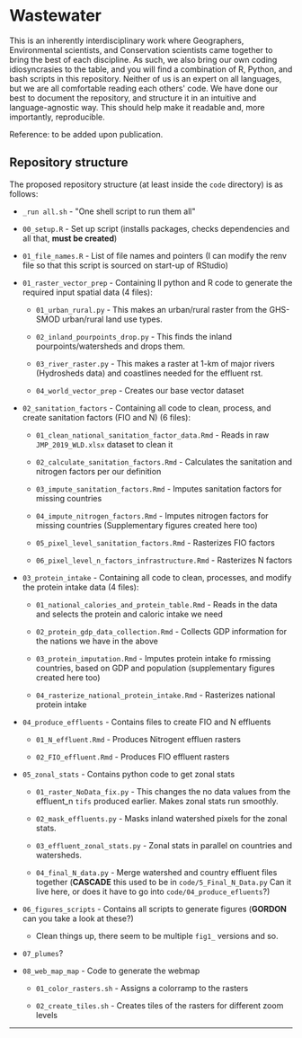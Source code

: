 # Wastewater

This is an inherently interdisciplinary work where Geographers, Environmental scientists, and Conservation scientists came together to bring the best of each discipline. As such, we also bring our own coding idiosyncrasies to the table, and you will find a combination of R, Python, and bash scripts in this repository. Neither of us is an expert on all languages, but we are all comfortable reading each others' code. We have done our best to document the repository, and structure it in an intuitive and language-agnostic way. This should help make it readable and, more importantly, reproducible.

Reference: to be added upon publication.

## Repository structure

The proposed repository structure (at least inside the `code` directory) is as follows:

- `_run all.sh` - "One shell script to run them all"

- `00_setup.R` - Set up script (installs packages, checks dependencies and all that, **must be created**)

- `01_file_names.R` - List of file names and pointers (I can modify the renv file so that this script is sourced on start-up of RStudio)

- `01_raster_vector_prep` - Containing ll python and R code to generate the required input spatial data (4 files):
   
   - `01_urban_rural.py` - This makes an urban/rural raster from the GHS-SMOD urban/rural land use types.
   
   - `02_inland_pourpoints_drop.py` - This finds the inland pourpoints/watersheds and drops them.
   
   - `03_river_raster.py` - This makes a raster at 1-km of major rivers (Hydrosheds data) and coastlines needed for the effluent rst.
   
   - `04_world_vector_prep` - Creates our base vector dataset

- `02_sanitation_factors` - Containing all code to clean, process, and create sanitation factors (FIO and N) (6 files):
   
   - `01_clean_national_sanitation_factor_data.Rmd` - Reads in raw `JMP_2019_WLD.xlsx` dataset to clean it
   
   - `02_calculate_sanitation_factors.Rmd` - Calculates the sanitation and nitrogen factors per our definition
   
   - `03_impute_sanitation_factors.Rmd` - Imputes sanitation factors for missing countries
   
   - `04_impute_nitrogen_factors.Rmd` - Imputes nitrogen factors for missing countries (Supplementary figures created here too)
   
   - `05_pixel_level_sanitation_factors.Rmd` - Rasterizes FIO factors
   
   - `06_pixel_level_n_factors_infrastructure.Rmd` - Rasterizes N factors

- `03_protein_intake` - Containing all code to clean, processes, and modify the protein intake data (4 files):

   - `01_national_calories_and_protein_table.Rmd` - Reads in the data and selects the protein and caloric intake we need

   - `02_protein_gdp_data_collection.Rmd` - Collects GDP information for the nations we have in the above

   - `03_protein_imputation.Rmd` - Imputes protein intake fo rmissing countries, based on GDP and population (supplementary figures created here too)

   - `04_rasterize_national_protein_intake.Rmd` - Rasterizes national protein intake

- `04_produce_effluents` - Contains files to create FIO and N effluents
   
   - `01_N_effluent.Rmd` - Produces Nitrogent effluen rasters

   - `02_FIO_effluent.Rmd` - Produces FIO effluent rasters

- `05_zonal_stats` - Contains python code to get zonal stats
   
   - `01_raster_NoData_fix.py` - This changes the no data values from the effluent_n `tifs` produced earlier. Makes zonal stats run smoothly.
   
   - `02_mask_effluents.py` - Masks inland watershed pixels for the zonal stats.
   
   - `03_effluent_zonal_stats.py` - Zonal stats in parallel on countries and watersheds.
   
   - `04_final_N_data.py` - Merge watershed and country effluent files together (**CASCADE** this used to be in `code/5_Final_N_Data.py` Can it live here, or does it have to go into `code/04_produce_efluents`?)
   
- `06_figures_scripts` - Contains all scripts to generate figures (**GORDON** can you take a look at these?)
   
   - Clean things up, there seem to be multiple `fig1_` versions and so.

- `07_plumes`?

- `08_web_map_map` - Code to generate the webmap

   - `01_color_rasters.sh` - Assigns a colorramp to the rasters

   - `02_create_tiles.sh` - Creates tiles of the rasters for different zoom levels

---------



























